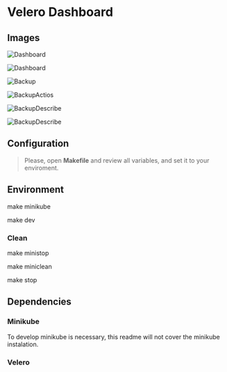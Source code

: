 # Velero Dashboard

## Images
![Dashboard](https://github.com/klinux/velero-dashboard/blob/master/images/dashboard.png)

![Dashboard](https://github.com/klinux/velero-dashboard/blob/master/images/backup_create.png)

![Backup](https://github.com/klinux/velero-dashboard/blob/master/images/backup.png)

![BackupActios](https://github.com/klinux/velero-dashboard/blob/master/images/backup_actions.png)

![BackupDescribe](https://github.com/klinux/velero-dashboard/blob/master/images/backup_describe.png)

![BackupDescribe](https://github.com/klinux/velero-dashboard/blob/master/images/backup_logs.png)


## Configuration
> Please, open **Makefile** and review all variables, and set it to your enviroment.

## Environment
make minikube

make dev

### Clean
make ministop

make miniclean

make stop

## Dependencies

### Minikube
To develop minikube is necessary, this readme will not cover the minikube instalation.

### Velero

